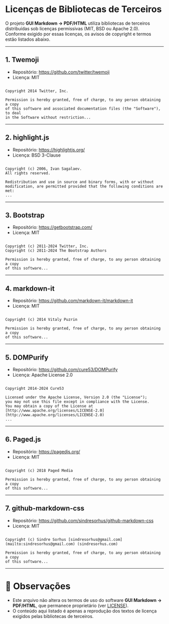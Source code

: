 # Licenças de Bibliotecas de Terceiros

O projeto **GUI Markdown → PDF/HTML** utiliza bibliotecas de terceiros distribuídas sob licenças permissivas (MIT, BSD ou Apache 2.0).  
Conforme exigido por essas licenças, os avisos de copyright e termos estão listados abaixo.

---

## 1. Twemoji
- Repositório: https://github.com/twitter/twemoji  
- Licença: MIT  

```

Copyright 2014 Twitter, Inc.

Permission is hereby granted, free of charge, to any person obtaining a copy
of this software and associated documentation files (the "Software"), to deal
in the Software without restriction...

```

---

## 2. highlight.js
- Repositório: https://highlightjs.org/  
- Licença: BSD 3-Clause  

```

Copyright (c) 2006, Ivan Sagalaev.
All rights reserved.

Redistribution and use in source and binary forms, with or without
modification, are permitted provided that the following conditions are met:
...

```

---

## 3. Bootstrap
- Repositório: https://getbootstrap.com/  
- Licença: MIT  

```

Copyright (c) 2011-2024 Twitter, Inc.
Copyright (c) 2011-2024 The Bootstrap Authors

Permission is hereby granted, free of charge, to any person obtaining a copy
of this software...

```

---

## 4. markdown-it
- Repositório: https://github.com/markdown-it/markdown-it  
- Licença: MIT  

```

Copyright (c) 2014 Vitaly Puzrin

Permission is hereby granted, free of charge, to any person obtaining a copy
of this software...

```

---

## 5. DOMPurify
- Repositório: https://github.com/cure53/DOMPurify  
- Licença: Apache License 2.0  

```

Copyright 2014-2024 Cure53

Licensed under the Apache License, Version 2.0 (the "License");
you may not use this file except in compliance with the License.
You may obtain a copy of the License at
[http://www.apache.org/licenses/LICENSE-2.0](http://www.apache.org/licenses/LICENSE-2.0)
...

```

---

## 6. Paged.js
- Repositório: https://pagedjs.org/  
- Licença: MIT  

```

Copyright (c) 2018 Paged Media

Permission is hereby granted, free of charge, to any person obtaining a copy
of this software...

```

---

## 7. github-markdown-css
- Repositório: https://github.com/sindresorhus/github-markdown-css  
- Licença: MIT  

```

Copyright (c) Sindre Sorhus [sindresorhus@gmail.com](mailto:sindresorhus@gmail.com) (sindresorhus.com)

Permission is hereby granted, free of charge, to any person obtaining a copy
of this software...

```

---

# 📌 Observações
- Este arquivo não altera os termos de uso do software **GUI Markdown → PDF/HTML**, que permanece proprietário (ver [LICENSE](LICENSE)).  
- O conteúdo aqui listado é apenas a reprodução dos textos de licença exigidos pelas bibliotecas de terceiros.
